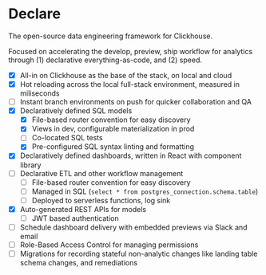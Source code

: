 # Declare

The open-source data engineering framework for Clickhouse.

Focused on accelerating the develop, preview, ship workflow for analytics through (1) declarative everything-as-code, and (2) speed.

-   [x] All-in on Clickhouse as the base of the stack, on local and cloud
-   [x] Hot reloading across the local full-stack environment, measured in miliseconds
-   [ ] Instant branch environments on push for quicker collaboration and QA
-   [x] Declaratively defined SQL models
    -   [x] File-based router convention for easy discovery
    -   [x] Views in dev, configurable materialization in prod
    -   [ ] Co-located SQL tests
    -   [x] Pre-configured SQL syntax linting and formatting
-   [x] Declaratively defined dashboards, written in React with component library
-   [ ] Declarative ETL and other workflow management
    -   [ ] File-based router convention for easy discovery
    -   [ ] Managed in SQL (`select * from postgres_connection.schema.table`)
    -   [ ] Deployed to serverless functions, log sink
-   [x] Auto-generated REST APIs for models
    -   [ ] JWT based authentication
-   [ ] Schedule dashboard delivery with embedded previews via Slack and email
-   [ ] Role-Based Access Control for managing permissions
-   [ ] Migrations for recording stateful non-analytic changes like landing table schema changes, and remediations

